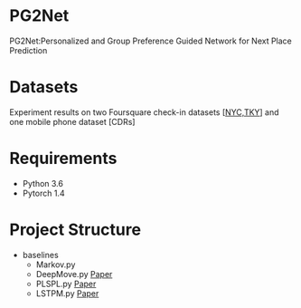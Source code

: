 # PG2Net
PG2Net:Personalized and Group Preference Guided Network for Next Place Prediction
# Datasets
Experiment results on two Foursquare check-in datasets [[NYC,TKY](https://sites.google.com/site/yangdingqi/home/publication?authuser=0)] and one mobile phone dataset [CDRs]
# Requirements
* Python 3.6
* Pytorch 1.4
# Project Structure
* baselines
  * Markov.py
  * DeepMove.py [Paper](https://dl.acm.org/doi/abs/10.1145/3178876.3186058)
  * PLSPL.py [Paper](https://ieeexplore.ieee.org/abstract/document/9117156)
  * LSTPM.py [Paper](https://ojs.aaai.org/index.php/AAAI/article/view/5353)

